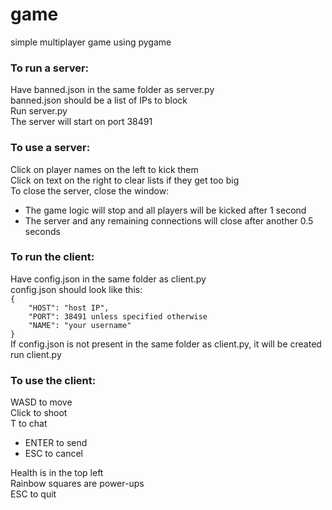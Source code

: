 # game
simple multiplayer game using pygame

### To run a server:

Have banned.json in the same folder as server.py  
banned.json should be a list of IPs to block  
Run server.py  
The server will start on port 38491

### To use a server:

Click on player names on the left to kick them  
Click on text on the right to clear lists if they get too big  
To close the server, close the window:  
- The game logic will stop and all players will be kicked after 1 second  
- The server and any remaining connections will close after another 0.5 seconds

### To run the client:

Have config.json in the same folder as client.py  
config.json should look like this:  
`{`  
`    "HOST": "host IP",`  
`    "PORT": 38491 unless specified otherwise`  
`    "NAME": "your username"`  
`}`  
If config.json is not present in the same folder as client.py, it will be created  
run client.py

### To use the client:

WASD to move  
Click to shoot  
T to chat  
- ENTER to send  
- ESC to cancel  

Health is in the top left  
Rainbow squares are power-ups  
ESC to quit